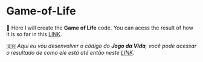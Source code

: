 # Game-of-Life

:england: Here I will create the **Game of Life** code. You can acess the result of how it is so far in this [LINK](https://andersonlot.github.io/Game-of-Life).  
 
:brazil: *Aqui eu vou desenvolver o código do **Jogo da Vida**, você pode acessar o resultado de como ele está até então neste [LINK](https://andersonlot.github.io/Game-of-Life).*